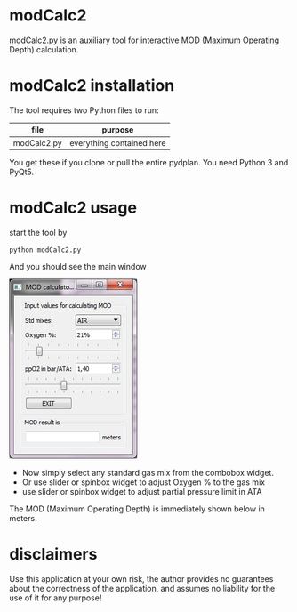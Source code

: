 # modCalc2
modCalc2.py is an auxiliary tool for interactive MOD (Maximum Operating Depth) calculation.

# modCalc2 installation
The tool requires two Python files to run:

file | purpose
------------ | -------------
modCalc2.py | everything contained here

You get these if you clone or pull the entire pydplan.
You need Python 3 and PyQt5.

# modCalc2 usage
start the tool by

    python modCalc2.py
And you should see the main window

![mainwin-modCalc2](modcalc2.jpg)

- Now simply select any standard gas mix from the combobox widget.
- Or use slider or spinbox widget to adjust Oxygen % to the gas mix
- use slider or spinbox widget to adjust partial pressure limit in ATA

The MOD (Maximum Operating Depth) is immediately shown below in meters.

# disclaimers
Use this application at your own risk, the author provides no guarantees about the correctness of the application, and assumes no liability for the use of it for any purpose!

